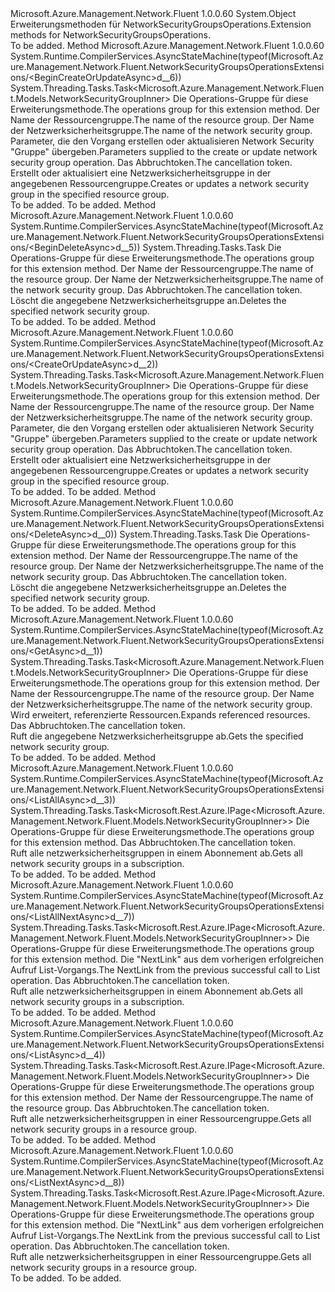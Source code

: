 <Type Name="NetworkSecurityGroupsOperationsExtensions" FullName="Microsoft.Azure.Management.Network.Fluent.NetworkSecurityGroupsOperationsExtensions">
  <TypeSignature Language="C#" Value="public static class NetworkSecurityGroupsOperationsExtensions" />
  <TypeSignature Language="ILAsm" Value=".class public auto ansi abstract sealed beforefieldinit NetworkSecurityGroupsOperationsExtensions extends System.Object" />
  <TypeSignature Language="DocId" Value="T:Microsoft.Azure.Management.Network.Fluent.NetworkSecurityGroupsOperationsExtensions" />
  <TypeSignature Language="VB.NET" Value="Public Module NetworkSecurityGroupsOperationsExtensions" />
  <TypeSignature Language="F#" Value="type NetworkSecurityGroupsOperationsExtensions = class" />
  <AssemblyInfo>
    <AssemblyName>Microsoft.Azure.Management.Network.Fluent</AssemblyName>
    <AssemblyVersion>1.0.0.60</AssemblyVersion>
  </AssemblyInfo>
  <Base>
    <BaseTypeName>System.Object</BaseTypeName>
  </Base>
  <Interfaces />
  <Docs>
    <summary>
            <span data-ttu-id="7a5b3-101">Erweiterungsmethoden für NetworkSecurityGroupsOperations.</span><span class="sxs-lookup"><span data-stu-id="7a5b3-101">Extension methods for NetworkSecurityGroupsOperations.</span></span>
            </summary>
    <remarks>To be added.</remarks>
  </Docs>
  <Members>
    <Member MemberName="BeginCreateOrUpdateAsync">
      <MemberSignature Language="C#" Value="public static System.Threading.Tasks.Task&lt;Microsoft.Azure.Management.Network.Fluent.Models.NetworkSecurityGroupInner&gt; BeginCreateOrUpdateAsync (this Microsoft.Azure.Management.Network.Fluent.INetworkSecurityGroupsOperations operations, string resourceGroupName, string networkSecurityGroupName, Microsoft.Azure.Management.Network.Fluent.Models.NetworkSecurityGroupInner parameters, System.Threading.CancellationToken cancellationToken = null);" />
      <MemberSignature Language="ILAsm" Value=".method public static hidebysig class System.Threading.Tasks.Task`1&lt;class Microsoft.Azure.Management.Network.Fluent.Models.NetworkSecurityGroupInner&gt; BeginCreateOrUpdateAsync(class Microsoft.Azure.Management.Network.Fluent.INetworkSecurityGroupsOperations operations, string resourceGroupName, string networkSecurityGroupName, class Microsoft.Azure.Management.Network.Fluent.Models.NetworkSecurityGroupInner parameters, valuetype System.Threading.CancellationToken cancellationToken) cil managed" />
      <MemberSignature Language="DocId" Value="M:Microsoft.Azure.Management.Network.Fluent.NetworkSecurityGroupsOperationsExtensions.BeginCreateOrUpdateAsync(Microsoft.Azure.Management.Network.Fluent.INetworkSecurityGroupsOperations,System.String,System.String,Microsoft.Azure.Management.Network.Fluent.Models.NetworkSecurityGroupInner,System.Threading.CancellationToken)" />
      <MemberSignature Language="F#" Value="static member BeginCreateOrUpdateAsync : Microsoft.Azure.Management.Network.Fluent.INetworkSecurityGroupsOperations * string * string * Microsoft.Azure.Management.Network.Fluent.Models.NetworkSecurityGroupInner * System.Threading.CancellationToken -&gt; System.Threading.Tasks.Task&lt;Microsoft.Azure.Management.Network.Fluent.Models.NetworkSecurityGroupInner&gt;" Usage="Microsoft.Azure.Management.Network.Fluent.NetworkSecurityGroupsOperationsExtensions.BeginCreateOrUpdateAsync (operations, resourceGroupName, networkSecurityGroupName, parameters, cancellationToken)" />
      <MemberType>Method</MemberType>
      <AssemblyInfo>
        <AssemblyName>Microsoft.Azure.Management.Network.Fluent</AssemblyName>
        <AssemblyVersion>1.0.0.60</AssemblyVersion>
      </AssemblyInfo>
      <Attributes>
        <Attribute>
          <AttributeName>System.Runtime.CompilerServices.AsyncStateMachine(typeof(Microsoft.Azure.Management.Network.Fluent.NetworkSecurityGroupsOperationsExtensions/&lt;BeginCreateOrUpdateAsync&gt;d__6))</AttributeName>
        </Attribute>
      </Attributes>
      <ReturnValue>
        <ReturnType>System.Threading.Tasks.Task&lt;Microsoft.Azure.Management.Network.Fluent.Models.NetworkSecurityGroupInner&gt;</ReturnType>
      </ReturnValue>
      <Parameters>
        <Parameter Name="operations" Type="Microsoft.Azure.Management.Network.Fluent.INetworkSecurityGroupsOperations" RefType="this" />
        <Parameter Name="resourceGroupName" Type="System.String" />
        <Parameter Name="networkSecurityGroupName" Type="System.String" />
        <Parameter Name="parameters" Type="Microsoft.Azure.Management.Network.Fluent.Models.NetworkSecurityGroupInner" />
        <Parameter Name="cancellationToken" Type="System.Threading.CancellationToken" />
      </Parameters>
      <Docs>
        <param name="operations">
            <span data-ttu-id="7a5b3-102">Die Operations-Gruppe für diese Erweiterungsmethode.</span><span class="sxs-lookup"><span data-stu-id="7a5b3-102">The operations group for this extension method.</span></span>
            </param>
        <param name="resourceGroupName">
            <span data-ttu-id="7a5b3-103">Der Name der Ressourcengruppe.</span><span class="sxs-lookup"><span data-stu-id="7a5b3-103">The name of the resource group.</span></span>
            </param>
        <param name="networkSecurityGroupName">
            <span data-ttu-id="7a5b3-104">Der Name der Netzwerksicherheitsgruppe.</span><span class="sxs-lookup"><span data-stu-id="7a5b3-104">The name of the network security group.</span></span>
            </param>
        <param name="parameters">
            <span data-ttu-id="7a5b3-105">Parameter, die den Vorgang erstellen oder aktualisieren Network Security "Gruppe" übergeben.</span><span class="sxs-lookup"><span data-stu-id="7a5b3-105">Parameters supplied to the create or update network security group operation.</span></span>
            </param>
        <param name="cancellationToken">
            <span data-ttu-id="7a5b3-106">Das Abbruchtoken.</span><span class="sxs-lookup"><span data-stu-id="7a5b3-106">The cancellation token.</span></span>
            </param>
        <summary>
            <span data-ttu-id="7a5b3-107">Erstellt oder aktualisiert eine Netzwerksicherheitsgruppe in der angegebenen Ressourcengruppe.</span><span class="sxs-lookup"><span data-stu-id="7a5b3-107">Creates or updates a network security group in the specified resource group.</span></span>
            </summary>
        <returns>To be added.</returns>
        <remarks>To be added.</remarks>
      </Docs>
    </Member>
    <Member MemberName="BeginDeleteAsync">
      <MemberSignature Language="C#" Value="public static System.Threading.Tasks.Task BeginDeleteAsync (this Microsoft.Azure.Management.Network.Fluent.INetworkSecurityGroupsOperations operations, string resourceGroupName, string networkSecurityGroupName, System.Threading.CancellationToken cancellationToken = null);" />
      <MemberSignature Language="ILAsm" Value=".method public static hidebysig class System.Threading.Tasks.Task BeginDeleteAsync(class Microsoft.Azure.Management.Network.Fluent.INetworkSecurityGroupsOperations operations, string resourceGroupName, string networkSecurityGroupName, valuetype System.Threading.CancellationToken cancellationToken) cil managed" />
      <MemberSignature Language="DocId" Value="M:Microsoft.Azure.Management.Network.Fluent.NetworkSecurityGroupsOperationsExtensions.BeginDeleteAsync(Microsoft.Azure.Management.Network.Fluent.INetworkSecurityGroupsOperations,System.String,System.String,System.Threading.CancellationToken)" />
      <MemberSignature Language="F#" Value="static member BeginDeleteAsync : Microsoft.Azure.Management.Network.Fluent.INetworkSecurityGroupsOperations * string * string * System.Threading.CancellationToken -&gt; System.Threading.Tasks.Task" Usage="Microsoft.Azure.Management.Network.Fluent.NetworkSecurityGroupsOperationsExtensions.BeginDeleteAsync (operations, resourceGroupName, networkSecurityGroupName, cancellationToken)" />
      <MemberType>Method</MemberType>
      <AssemblyInfo>
        <AssemblyName>Microsoft.Azure.Management.Network.Fluent</AssemblyName>
        <AssemblyVersion>1.0.0.60</AssemblyVersion>
      </AssemblyInfo>
      <Attributes>
        <Attribute>
          <AttributeName>System.Runtime.CompilerServices.AsyncStateMachine(typeof(Microsoft.Azure.Management.Network.Fluent.NetworkSecurityGroupsOperationsExtensions/&lt;BeginDeleteAsync&gt;d__5))</AttributeName>
        </Attribute>
      </Attributes>
      <ReturnValue>
        <ReturnType>System.Threading.Tasks.Task</ReturnType>
      </ReturnValue>
      <Parameters>
        <Parameter Name="operations" Type="Microsoft.Azure.Management.Network.Fluent.INetworkSecurityGroupsOperations" RefType="this" />
        <Parameter Name="resourceGroupName" Type="System.String" />
        <Parameter Name="networkSecurityGroupName" Type="System.String" />
        <Parameter Name="cancellationToken" Type="System.Threading.CancellationToken" />
      </Parameters>
      <Docs>
        <param name="operations">
            <span data-ttu-id="7a5b3-108">Die Operations-Gruppe für diese Erweiterungsmethode.</span><span class="sxs-lookup"><span data-stu-id="7a5b3-108">The operations group for this extension method.</span></span>
            </param>
        <param name="resourceGroupName">
            <span data-ttu-id="7a5b3-109">Der Name der Ressourcengruppe.</span><span class="sxs-lookup"><span data-stu-id="7a5b3-109">The name of the resource group.</span></span>
            </param>
        <param name="networkSecurityGroupName">
            <span data-ttu-id="7a5b3-110">Der Name der Netzwerksicherheitsgruppe.</span><span class="sxs-lookup"><span data-stu-id="7a5b3-110">The name of the network security group.</span></span>
            </param>
        <param name="cancellationToken">
            <span data-ttu-id="7a5b3-111">Das Abbruchtoken.</span><span class="sxs-lookup"><span data-stu-id="7a5b3-111">The cancellation token.</span></span>
            </param>
        <summary>
            <span data-ttu-id="7a5b3-112">Löscht die angegebene Netzwerksicherheitsgruppe an.</span><span class="sxs-lookup"><span data-stu-id="7a5b3-112">Deletes the specified network security group.</span></span>
            </summary>
        <returns>To be added.</returns>
        <remarks>To be added.</remarks>
      </Docs>
    </Member>
    <Member MemberName="CreateOrUpdateAsync">
      <MemberSignature Language="C#" Value="public static System.Threading.Tasks.Task&lt;Microsoft.Azure.Management.Network.Fluent.Models.NetworkSecurityGroupInner&gt; CreateOrUpdateAsync (this Microsoft.Azure.Management.Network.Fluent.INetworkSecurityGroupsOperations operations, string resourceGroupName, string networkSecurityGroupName, Microsoft.Azure.Management.Network.Fluent.Models.NetworkSecurityGroupInner parameters, System.Threading.CancellationToken cancellationToken = null);" />
      <MemberSignature Language="ILAsm" Value=".method public static hidebysig class System.Threading.Tasks.Task`1&lt;class Microsoft.Azure.Management.Network.Fluent.Models.NetworkSecurityGroupInner&gt; CreateOrUpdateAsync(class Microsoft.Azure.Management.Network.Fluent.INetworkSecurityGroupsOperations operations, string resourceGroupName, string networkSecurityGroupName, class Microsoft.Azure.Management.Network.Fluent.Models.NetworkSecurityGroupInner parameters, valuetype System.Threading.CancellationToken cancellationToken) cil managed" />
      <MemberSignature Language="DocId" Value="M:Microsoft.Azure.Management.Network.Fluent.NetworkSecurityGroupsOperationsExtensions.CreateOrUpdateAsync(Microsoft.Azure.Management.Network.Fluent.INetworkSecurityGroupsOperations,System.String,System.String,Microsoft.Azure.Management.Network.Fluent.Models.NetworkSecurityGroupInner,System.Threading.CancellationToken)" />
      <MemberSignature Language="F#" Value="static member CreateOrUpdateAsync : Microsoft.Azure.Management.Network.Fluent.INetworkSecurityGroupsOperations * string * string * Microsoft.Azure.Management.Network.Fluent.Models.NetworkSecurityGroupInner * System.Threading.CancellationToken -&gt; System.Threading.Tasks.Task&lt;Microsoft.Azure.Management.Network.Fluent.Models.NetworkSecurityGroupInner&gt;" Usage="Microsoft.Azure.Management.Network.Fluent.NetworkSecurityGroupsOperationsExtensions.CreateOrUpdateAsync (operations, resourceGroupName, networkSecurityGroupName, parameters, cancellationToken)" />
      <MemberType>Method</MemberType>
      <AssemblyInfo>
        <AssemblyName>Microsoft.Azure.Management.Network.Fluent</AssemblyName>
        <AssemblyVersion>1.0.0.60</AssemblyVersion>
      </AssemblyInfo>
      <Attributes>
        <Attribute>
          <AttributeName>System.Runtime.CompilerServices.AsyncStateMachine(typeof(Microsoft.Azure.Management.Network.Fluent.NetworkSecurityGroupsOperationsExtensions/&lt;CreateOrUpdateAsync&gt;d__2))</AttributeName>
        </Attribute>
      </Attributes>
      <ReturnValue>
        <ReturnType>System.Threading.Tasks.Task&lt;Microsoft.Azure.Management.Network.Fluent.Models.NetworkSecurityGroupInner&gt;</ReturnType>
      </ReturnValue>
      <Parameters>
        <Parameter Name="operations" Type="Microsoft.Azure.Management.Network.Fluent.INetworkSecurityGroupsOperations" RefType="this" />
        <Parameter Name="resourceGroupName" Type="System.String" />
        <Parameter Name="networkSecurityGroupName" Type="System.String" />
        <Parameter Name="parameters" Type="Microsoft.Azure.Management.Network.Fluent.Models.NetworkSecurityGroupInner" />
        <Parameter Name="cancellationToken" Type="System.Threading.CancellationToken" />
      </Parameters>
      <Docs>
        <param name="operations">
            <span data-ttu-id="7a5b3-113">Die Operations-Gruppe für diese Erweiterungsmethode.</span><span class="sxs-lookup"><span data-stu-id="7a5b3-113">The operations group for this extension method.</span></span>
            </param>
        <param name="resourceGroupName">
            <span data-ttu-id="7a5b3-114">Der Name der Ressourcengruppe.</span><span class="sxs-lookup"><span data-stu-id="7a5b3-114">The name of the resource group.</span></span>
            </param>
        <param name="networkSecurityGroupName">
            <span data-ttu-id="7a5b3-115">Der Name der Netzwerksicherheitsgruppe.</span><span class="sxs-lookup"><span data-stu-id="7a5b3-115">The name of the network security group.</span></span>
            </param>
        <param name="parameters">
            <span data-ttu-id="7a5b3-116">Parameter, die den Vorgang erstellen oder aktualisieren Network Security "Gruppe" übergeben.</span><span class="sxs-lookup"><span data-stu-id="7a5b3-116">Parameters supplied to the create or update network security group operation.</span></span>
            </param>
        <param name="cancellationToken">
            <span data-ttu-id="7a5b3-117">Das Abbruchtoken.</span><span class="sxs-lookup"><span data-stu-id="7a5b3-117">The cancellation token.</span></span>
            </param>
        <summary>
            <span data-ttu-id="7a5b3-118">Erstellt oder aktualisiert eine Netzwerksicherheitsgruppe in der angegebenen Ressourcengruppe.</span><span class="sxs-lookup"><span data-stu-id="7a5b3-118">Creates or updates a network security group in the specified resource group.</span></span>
            </summary>
        <returns>To be added.</returns>
        <remarks>To be added.</remarks>
      </Docs>
    </Member>
    <Member MemberName="DeleteAsync">
      <MemberSignature Language="C#" Value="public static System.Threading.Tasks.Task DeleteAsync (this Microsoft.Azure.Management.Network.Fluent.INetworkSecurityGroupsOperations operations, string resourceGroupName, string networkSecurityGroupName, System.Threading.CancellationToken cancellationToken = null);" />
      <MemberSignature Language="ILAsm" Value=".method public static hidebysig class System.Threading.Tasks.Task DeleteAsync(class Microsoft.Azure.Management.Network.Fluent.INetworkSecurityGroupsOperations operations, string resourceGroupName, string networkSecurityGroupName, valuetype System.Threading.CancellationToken cancellationToken) cil managed" />
      <MemberSignature Language="DocId" Value="M:Microsoft.Azure.Management.Network.Fluent.NetworkSecurityGroupsOperationsExtensions.DeleteAsync(Microsoft.Azure.Management.Network.Fluent.INetworkSecurityGroupsOperations,System.String,System.String,System.Threading.CancellationToken)" />
      <MemberSignature Language="F#" Value="static member DeleteAsync : Microsoft.Azure.Management.Network.Fluent.INetworkSecurityGroupsOperations * string * string * System.Threading.CancellationToken -&gt; System.Threading.Tasks.Task" Usage="Microsoft.Azure.Management.Network.Fluent.NetworkSecurityGroupsOperationsExtensions.DeleteAsync (operations, resourceGroupName, networkSecurityGroupName, cancellationToken)" />
      <MemberType>Method</MemberType>
      <AssemblyInfo>
        <AssemblyName>Microsoft.Azure.Management.Network.Fluent</AssemblyName>
        <AssemblyVersion>1.0.0.60</AssemblyVersion>
      </AssemblyInfo>
      <Attributes>
        <Attribute>
          <AttributeName>System.Runtime.CompilerServices.AsyncStateMachine(typeof(Microsoft.Azure.Management.Network.Fluent.NetworkSecurityGroupsOperationsExtensions/&lt;DeleteAsync&gt;d__0))</AttributeName>
        </Attribute>
      </Attributes>
      <ReturnValue>
        <ReturnType>System.Threading.Tasks.Task</ReturnType>
      </ReturnValue>
      <Parameters>
        <Parameter Name="operations" Type="Microsoft.Azure.Management.Network.Fluent.INetworkSecurityGroupsOperations" RefType="this" />
        <Parameter Name="resourceGroupName" Type="System.String" />
        <Parameter Name="networkSecurityGroupName" Type="System.String" />
        <Parameter Name="cancellationToken" Type="System.Threading.CancellationToken" />
      </Parameters>
      <Docs>
        <param name="operations">
            <span data-ttu-id="7a5b3-119">Die Operations-Gruppe für diese Erweiterungsmethode.</span><span class="sxs-lookup"><span data-stu-id="7a5b3-119">The operations group for this extension method.</span></span>
            </param>
        <param name="resourceGroupName">
            <span data-ttu-id="7a5b3-120">Der Name der Ressourcengruppe.</span><span class="sxs-lookup"><span data-stu-id="7a5b3-120">The name of the resource group.</span></span>
            </param>
        <param name="networkSecurityGroupName">
            <span data-ttu-id="7a5b3-121">Der Name der Netzwerksicherheitsgruppe.</span><span class="sxs-lookup"><span data-stu-id="7a5b3-121">The name of the network security group.</span></span>
            </param>
        <param name="cancellationToken">
            <span data-ttu-id="7a5b3-122">Das Abbruchtoken.</span><span class="sxs-lookup"><span data-stu-id="7a5b3-122">The cancellation token.</span></span>
            </param>
        <summary>
            <span data-ttu-id="7a5b3-123">Löscht die angegebene Netzwerksicherheitsgruppe an.</span><span class="sxs-lookup"><span data-stu-id="7a5b3-123">Deletes the specified network security group.</span></span>
            </summary>
        <returns>To be added.</returns>
        <remarks>To be added.</remarks>
      </Docs>
    </Member>
    <Member MemberName="GetAsync">
      <MemberSignature Language="C#" Value="public static System.Threading.Tasks.Task&lt;Microsoft.Azure.Management.Network.Fluent.Models.NetworkSecurityGroupInner&gt; GetAsync (this Microsoft.Azure.Management.Network.Fluent.INetworkSecurityGroupsOperations operations, string resourceGroupName, string networkSecurityGroupName, string expand = null, System.Threading.CancellationToken cancellationToken = null);" />
      <MemberSignature Language="ILAsm" Value=".method public static hidebysig class System.Threading.Tasks.Task`1&lt;class Microsoft.Azure.Management.Network.Fluent.Models.NetworkSecurityGroupInner&gt; GetAsync(class Microsoft.Azure.Management.Network.Fluent.INetworkSecurityGroupsOperations operations, string resourceGroupName, string networkSecurityGroupName, string expand, valuetype System.Threading.CancellationToken cancellationToken) cil managed" />
      <MemberSignature Language="DocId" Value="M:Microsoft.Azure.Management.Network.Fluent.NetworkSecurityGroupsOperationsExtensions.GetAsync(Microsoft.Azure.Management.Network.Fluent.INetworkSecurityGroupsOperations,System.String,System.String,System.String,System.Threading.CancellationToken)" />
      <MemberSignature Language="F#" Value="static member GetAsync : Microsoft.Azure.Management.Network.Fluent.INetworkSecurityGroupsOperations * string * string * string * System.Threading.CancellationToken -&gt; System.Threading.Tasks.Task&lt;Microsoft.Azure.Management.Network.Fluent.Models.NetworkSecurityGroupInner&gt;" Usage="Microsoft.Azure.Management.Network.Fluent.NetworkSecurityGroupsOperationsExtensions.GetAsync (operations, resourceGroupName, networkSecurityGroupName, expand, cancellationToken)" />
      <MemberType>Method</MemberType>
      <AssemblyInfo>
        <AssemblyName>Microsoft.Azure.Management.Network.Fluent</AssemblyName>
        <AssemblyVersion>1.0.0.60</AssemblyVersion>
      </AssemblyInfo>
      <Attributes>
        <Attribute>
          <AttributeName>System.Runtime.CompilerServices.AsyncStateMachine(typeof(Microsoft.Azure.Management.Network.Fluent.NetworkSecurityGroupsOperationsExtensions/&lt;GetAsync&gt;d__1))</AttributeName>
        </Attribute>
      </Attributes>
      <ReturnValue>
        <ReturnType>System.Threading.Tasks.Task&lt;Microsoft.Azure.Management.Network.Fluent.Models.NetworkSecurityGroupInner&gt;</ReturnType>
      </ReturnValue>
      <Parameters>
        <Parameter Name="operations" Type="Microsoft.Azure.Management.Network.Fluent.INetworkSecurityGroupsOperations" RefType="this" />
        <Parameter Name="resourceGroupName" Type="System.String" />
        <Parameter Name="networkSecurityGroupName" Type="System.String" />
        <Parameter Name="expand" Type="System.String" />
        <Parameter Name="cancellationToken" Type="System.Threading.CancellationToken" />
      </Parameters>
      <Docs>
        <param name="operations">
            <span data-ttu-id="7a5b3-124">Die Operations-Gruppe für diese Erweiterungsmethode.</span><span class="sxs-lookup"><span data-stu-id="7a5b3-124">The operations group for this extension method.</span></span>
            </param>
        <param name="resourceGroupName">
            <span data-ttu-id="7a5b3-125">Der Name der Ressourcengruppe.</span><span class="sxs-lookup"><span data-stu-id="7a5b3-125">The name of the resource group.</span></span>
            </param>
        <param name="networkSecurityGroupName">
            <span data-ttu-id="7a5b3-126">Der Name der Netzwerksicherheitsgruppe.</span><span class="sxs-lookup"><span data-stu-id="7a5b3-126">The name of the network security group.</span></span>
            </param>
        <param name="expand">
            <span data-ttu-id="7a5b3-127">Wird erweitert, referenzierte Ressourcen.</span><span class="sxs-lookup"><span data-stu-id="7a5b3-127">Expands referenced resources.</span></span>
            </param>
        <param name="cancellationToken">
            <span data-ttu-id="7a5b3-128">Das Abbruchtoken.</span><span class="sxs-lookup"><span data-stu-id="7a5b3-128">The cancellation token.</span></span>
            </param>
        <summary>
            <span data-ttu-id="7a5b3-129">Ruft die angegebene Netzwerksicherheitsgruppe ab.</span><span class="sxs-lookup"><span data-stu-id="7a5b3-129">Gets the specified network security group.</span></span>
            </summary>
        <returns>To be added.</returns>
        <remarks>To be added.</remarks>
      </Docs>
    </Member>
    <Member MemberName="ListAllAsync">
      <MemberSignature Language="C#" Value="public static System.Threading.Tasks.Task&lt;Microsoft.Rest.Azure.IPage&lt;Microsoft.Azure.Management.Network.Fluent.Models.NetworkSecurityGroupInner&gt;&gt; ListAllAsync (this Microsoft.Azure.Management.Network.Fluent.INetworkSecurityGroupsOperations operations, System.Threading.CancellationToken cancellationToken = null);" />
      <MemberSignature Language="ILAsm" Value=".method public static hidebysig class System.Threading.Tasks.Task`1&lt;class Microsoft.Rest.Azure.IPage`1&lt;class Microsoft.Azure.Management.Network.Fluent.Models.NetworkSecurityGroupInner&gt;&gt; ListAllAsync(class Microsoft.Azure.Management.Network.Fluent.INetworkSecurityGroupsOperations operations, valuetype System.Threading.CancellationToken cancellationToken) cil managed" />
      <MemberSignature Language="DocId" Value="M:Microsoft.Azure.Management.Network.Fluent.NetworkSecurityGroupsOperationsExtensions.ListAllAsync(Microsoft.Azure.Management.Network.Fluent.INetworkSecurityGroupsOperations,System.Threading.CancellationToken)" />
      <MemberSignature Language="F#" Value="static member ListAllAsync : Microsoft.Azure.Management.Network.Fluent.INetworkSecurityGroupsOperations * System.Threading.CancellationToken -&gt; System.Threading.Tasks.Task&lt;Microsoft.Rest.Azure.IPage&lt;Microsoft.Azure.Management.Network.Fluent.Models.NetworkSecurityGroupInner&gt;&gt;" Usage="Microsoft.Azure.Management.Network.Fluent.NetworkSecurityGroupsOperationsExtensions.ListAllAsync (operations, cancellationToken)" />
      <MemberType>Method</MemberType>
      <AssemblyInfo>
        <AssemblyName>Microsoft.Azure.Management.Network.Fluent</AssemblyName>
        <AssemblyVersion>1.0.0.60</AssemblyVersion>
      </AssemblyInfo>
      <Attributes>
        <Attribute>
          <AttributeName>System.Runtime.CompilerServices.AsyncStateMachine(typeof(Microsoft.Azure.Management.Network.Fluent.NetworkSecurityGroupsOperationsExtensions/&lt;ListAllAsync&gt;d__3))</AttributeName>
        </Attribute>
      </Attributes>
      <ReturnValue>
        <ReturnType>System.Threading.Tasks.Task&lt;Microsoft.Rest.Azure.IPage&lt;Microsoft.Azure.Management.Network.Fluent.Models.NetworkSecurityGroupInner&gt;&gt;</ReturnType>
      </ReturnValue>
      <Parameters>
        <Parameter Name="operations" Type="Microsoft.Azure.Management.Network.Fluent.INetworkSecurityGroupsOperations" RefType="this" />
        <Parameter Name="cancellationToken" Type="System.Threading.CancellationToken" />
      </Parameters>
      <Docs>
        <param name="operations">
            <span data-ttu-id="7a5b3-130">Die Operations-Gruppe für diese Erweiterungsmethode.</span><span class="sxs-lookup"><span data-stu-id="7a5b3-130">The operations group for this extension method.</span></span>
            </param>
        <param name="cancellationToken">
            <span data-ttu-id="7a5b3-131">Das Abbruchtoken.</span><span class="sxs-lookup"><span data-stu-id="7a5b3-131">The cancellation token.</span></span>
            </param>
        <summary>
            <span data-ttu-id="7a5b3-132">Ruft alle netzwerksicherheitsgruppen in einem Abonnement ab.</span><span class="sxs-lookup"><span data-stu-id="7a5b3-132">Gets all network security groups in a subscription.</span></span>
            </summary>
        <returns>To be added.</returns>
        <remarks>To be added.</remarks>
      </Docs>
    </Member>
    <Member MemberName="ListAllNextAsync">
      <MemberSignature Language="C#" Value="public static System.Threading.Tasks.Task&lt;Microsoft.Rest.Azure.IPage&lt;Microsoft.Azure.Management.Network.Fluent.Models.NetworkSecurityGroupInner&gt;&gt; ListAllNextAsync (this Microsoft.Azure.Management.Network.Fluent.INetworkSecurityGroupsOperations operations, string nextPageLink, System.Threading.CancellationToken cancellationToken = null);" />
      <MemberSignature Language="ILAsm" Value=".method public static hidebysig class System.Threading.Tasks.Task`1&lt;class Microsoft.Rest.Azure.IPage`1&lt;class Microsoft.Azure.Management.Network.Fluent.Models.NetworkSecurityGroupInner&gt;&gt; ListAllNextAsync(class Microsoft.Azure.Management.Network.Fluent.INetworkSecurityGroupsOperations operations, string nextPageLink, valuetype System.Threading.CancellationToken cancellationToken) cil managed" />
      <MemberSignature Language="DocId" Value="M:Microsoft.Azure.Management.Network.Fluent.NetworkSecurityGroupsOperationsExtensions.ListAllNextAsync(Microsoft.Azure.Management.Network.Fluent.INetworkSecurityGroupsOperations,System.String,System.Threading.CancellationToken)" />
      <MemberSignature Language="F#" Value="static member ListAllNextAsync : Microsoft.Azure.Management.Network.Fluent.INetworkSecurityGroupsOperations * string * System.Threading.CancellationToken -&gt; System.Threading.Tasks.Task&lt;Microsoft.Rest.Azure.IPage&lt;Microsoft.Azure.Management.Network.Fluent.Models.NetworkSecurityGroupInner&gt;&gt;" Usage="Microsoft.Azure.Management.Network.Fluent.NetworkSecurityGroupsOperationsExtensions.ListAllNextAsync (operations, nextPageLink, cancellationToken)" />
      <MemberType>Method</MemberType>
      <AssemblyInfo>
        <AssemblyName>Microsoft.Azure.Management.Network.Fluent</AssemblyName>
        <AssemblyVersion>1.0.0.60</AssemblyVersion>
      </AssemblyInfo>
      <Attributes>
        <Attribute>
          <AttributeName>System.Runtime.CompilerServices.AsyncStateMachine(typeof(Microsoft.Azure.Management.Network.Fluent.NetworkSecurityGroupsOperationsExtensions/&lt;ListAllNextAsync&gt;d__7))</AttributeName>
        </Attribute>
      </Attributes>
      <ReturnValue>
        <ReturnType>System.Threading.Tasks.Task&lt;Microsoft.Rest.Azure.IPage&lt;Microsoft.Azure.Management.Network.Fluent.Models.NetworkSecurityGroupInner&gt;&gt;</ReturnType>
      </ReturnValue>
      <Parameters>
        <Parameter Name="operations" Type="Microsoft.Azure.Management.Network.Fluent.INetworkSecurityGroupsOperations" RefType="this" />
        <Parameter Name="nextPageLink" Type="System.String" />
        <Parameter Name="cancellationToken" Type="System.Threading.CancellationToken" />
      </Parameters>
      <Docs>
        <param name="operations">
            <span data-ttu-id="7a5b3-133">Die Operations-Gruppe für diese Erweiterungsmethode.</span><span class="sxs-lookup"><span data-stu-id="7a5b3-133">The operations group for this extension method.</span></span>
            </param>
        <param name="nextPageLink">
            <span data-ttu-id="7a5b3-134">Die "NextLink" aus dem vorherigen erfolgreichen Aufruf List-Vorgangs.</span><span class="sxs-lookup"><span data-stu-id="7a5b3-134">The NextLink from the previous successful call to List operation.</span></span>
            </param>
        <param name="cancellationToken">
            <span data-ttu-id="7a5b3-135">Das Abbruchtoken.</span><span class="sxs-lookup"><span data-stu-id="7a5b3-135">The cancellation token.</span></span>
            </param>
        <summary>
            <span data-ttu-id="7a5b3-136">Ruft alle netzwerksicherheitsgruppen in einem Abonnement ab.</span><span class="sxs-lookup"><span data-stu-id="7a5b3-136">Gets all network security groups in a subscription.</span></span>
            </summary>
        <returns>To be added.</returns>
        <remarks>To be added.</remarks>
      </Docs>
    </Member>
    <Member MemberName="ListAsync">
      <MemberSignature Language="C#" Value="public static System.Threading.Tasks.Task&lt;Microsoft.Rest.Azure.IPage&lt;Microsoft.Azure.Management.Network.Fluent.Models.NetworkSecurityGroupInner&gt;&gt; ListAsync (this Microsoft.Azure.Management.Network.Fluent.INetworkSecurityGroupsOperations operations, string resourceGroupName, System.Threading.CancellationToken cancellationToken = null);" />
      <MemberSignature Language="ILAsm" Value=".method public static hidebysig class System.Threading.Tasks.Task`1&lt;class Microsoft.Rest.Azure.IPage`1&lt;class Microsoft.Azure.Management.Network.Fluent.Models.NetworkSecurityGroupInner&gt;&gt; ListAsync(class Microsoft.Azure.Management.Network.Fluent.INetworkSecurityGroupsOperations operations, string resourceGroupName, valuetype System.Threading.CancellationToken cancellationToken) cil managed" />
      <MemberSignature Language="DocId" Value="M:Microsoft.Azure.Management.Network.Fluent.NetworkSecurityGroupsOperationsExtensions.ListAsync(Microsoft.Azure.Management.Network.Fluent.INetworkSecurityGroupsOperations,System.String,System.Threading.CancellationToken)" />
      <MemberSignature Language="F#" Value="static member ListAsync : Microsoft.Azure.Management.Network.Fluent.INetworkSecurityGroupsOperations * string * System.Threading.CancellationToken -&gt; System.Threading.Tasks.Task&lt;Microsoft.Rest.Azure.IPage&lt;Microsoft.Azure.Management.Network.Fluent.Models.NetworkSecurityGroupInner&gt;&gt;" Usage="Microsoft.Azure.Management.Network.Fluent.NetworkSecurityGroupsOperationsExtensions.ListAsync (operations, resourceGroupName, cancellationToken)" />
      <MemberType>Method</MemberType>
      <AssemblyInfo>
        <AssemblyName>Microsoft.Azure.Management.Network.Fluent</AssemblyName>
        <AssemblyVersion>1.0.0.60</AssemblyVersion>
      </AssemblyInfo>
      <Attributes>
        <Attribute>
          <AttributeName>System.Runtime.CompilerServices.AsyncStateMachine(typeof(Microsoft.Azure.Management.Network.Fluent.NetworkSecurityGroupsOperationsExtensions/&lt;ListAsync&gt;d__4))</AttributeName>
        </Attribute>
      </Attributes>
      <ReturnValue>
        <ReturnType>System.Threading.Tasks.Task&lt;Microsoft.Rest.Azure.IPage&lt;Microsoft.Azure.Management.Network.Fluent.Models.NetworkSecurityGroupInner&gt;&gt;</ReturnType>
      </ReturnValue>
      <Parameters>
        <Parameter Name="operations" Type="Microsoft.Azure.Management.Network.Fluent.INetworkSecurityGroupsOperations" RefType="this" />
        <Parameter Name="resourceGroupName" Type="System.String" />
        <Parameter Name="cancellationToken" Type="System.Threading.CancellationToken" />
      </Parameters>
      <Docs>
        <param name="operations">
            <span data-ttu-id="7a5b3-137">Die Operations-Gruppe für diese Erweiterungsmethode.</span><span class="sxs-lookup"><span data-stu-id="7a5b3-137">The operations group for this extension method.</span></span>
            </param>
        <param name="resourceGroupName">
            <span data-ttu-id="7a5b3-138">Der Name der Ressourcengruppe.</span><span class="sxs-lookup"><span data-stu-id="7a5b3-138">The name of the resource group.</span></span>
            </param>
        <param name="cancellationToken">
            <span data-ttu-id="7a5b3-139">Das Abbruchtoken.</span><span class="sxs-lookup"><span data-stu-id="7a5b3-139">The cancellation token.</span></span>
            </param>
        <summary>
            <span data-ttu-id="7a5b3-140">Ruft alle netzwerksicherheitsgruppen in einer Ressourcengruppe.</span><span class="sxs-lookup"><span data-stu-id="7a5b3-140">Gets all network security groups in a resource group.</span></span>
            </summary>
        <returns>To be added.</returns>
        <remarks>To be added.</remarks>
      </Docs>
    </Member>
    <Member MemberName="ListNextAsync">
      <MemberSignature Language="C#" Value="public static System.Threading.Tasks.Task&lt;Microsoft.Rest.Azure.IPage&lt;Microsoft.Azure.Management.Network.Fluent.Models.NetworkSecurityGroupInner&gt;&gt; ListNextAsync (this Microsoft.Azure.Management.Network.Fluent.INetworkSecurityGroupsOperations operations, string nextPageLink, System.Threading.CancellationToken cancellationToken = null);" />
      <MemberSignature Language="ILAsm" Value=".method public static hidebysig class System.Threading.Tasks.Task`1&lt;class Microsoft.Rest.Azure.IPage`1&lt;class Microsoft.Azure.Management.Network.Fluent.Models.NetworkSecurityGroupInner&gt;&gt; ListNextAsync(class Microsoft.Azure.Management.Network.Fluent.INetworkSecurityGroupsOperations operations, string nextPageLink, valuetype System.Threading.CancellationToken cancellationToken) cil managed" />
      <MemberSignature Language="DocId" Value="M:Microsoft.Azure.Management.Network.Fluent.NetworkSecurityGroupsOperationsExtensions.ListNextAsync(Microsoft.Azure.Management.Network.Fluent.INetworkSecurityGroupsOperations,System.String,System.Threading.CancellationToken)" />
      <MemberSignature Language="F#" Value="static member ListNextAsync : Microsoft.Azure.Management.Network.Fluent.INetworkSecurityGroupsOperations * string * System.Threading.CancellationToken -&gt; System.Threading.Tasks.Task&lt;Microsoft.Rest.Azure.IPage&lt;Microsoft.Azure.Management.Network.Fluent.Models.NetworkSecurityGroupInner&gt;&gt;" Usage="Microsoft.Azure.Management.Network.Fluent.NetworkSecurityGroupsOperationsExtensions.ListNextAsync (operations, nextPageLink, cancellationToken)" />
      <MemberType>Method</MemberType>
      <AssemblyInfo>
        <AssemblyName>Microsoft.Azure.Management.Network.Fluent</AssemblyName>
        <AssemblyVersion>1.0.0.60</AssemblyVersion>
      </AssemblyInfo>
      <Attributes>
        <Attribute>
          <AttributeName>System.Runtime.CompilerServices.AsyncStateMachine(typeof(Microsoft.Azure.Management.Network.Fluent.NetworkSecurityGroupsOperationsExtensions/&lt;ListNextAsync&gt;d__8))</AttributeName>
        </Attribute>
      </Attributes>
      <ReturnValue>
        <ReturnType>System.Threading.Tasks.Task&lt;Microsoft.Rest.Azure.IPage&lt;Microsoft.Azure.Management.Network.Fluent.Models.NetworkSecurityGroupInner&gt;&gt;</ReturnType>
      </ReturnValue>
      <Parameters>
        <Parameter Name="operations" Type="Microsoft.Azure.Management.Network.Fluent.INetworkSecurityGroupsOperations" RefType="this" />
        <Parameter Name="nextPageLink" Type="System.String" />
        <Parameter Name="cancellationToken" Type="System.Threading.CancellationToken" />
      </Parameters>
      <Docs>
        <param name="operations">
            <span data-ttu-id="7a5b3-141">Die Operations-Gruppe für diese Erweiterungsmethode.</span><span class="sxs-lookup"><span data-stu-id="7a5b3-141">The operations group for this extension method.</span></span>
            </param>
        <param name="nextPageLink">
            <span data-ttu-id="7a5b3-142">Die "NextLink" aus dem vorherigen erfolgreichen Aufruf List-Vorgangs.</span><span class="sxs-lookup"><span data-stu-id="7a5b3-142">The NextLink from the previous successful call to List operation.</span></span>
            </param>
        <param name="cancellationToken">
            <span data-ttu-id="7a5b3-143">Das Abbruchtoken.</span><span class="sxs-lookup"><span data-stu-id="7a5b3-143">The cancellation token.</span></span>
            </param>
        <summary>
            <span data-ttu-id="7a5b3-144">Ruft alle netzwerksicherheitsgruppen in einer Ressourcengruppe.</span><span class="sxs-lookup"><span data-stu-id="7a5b3-144">Gets all network security groups in a resource group.</span></span>
            </summary>
        <returns>To be added.</returns>
        <remarks>To be added.</remarks>
      </Docs>
    </Member>
  </Members>
</Type>